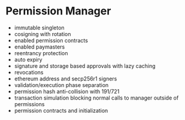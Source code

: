 # Permission Manager

- immutable singleton
- cosigning with rotation
- enabled permission contracts
- enabled paymasters
- reentrancy protection
- auto expiry
- signature and storage based approvals with lazy caching
- revocations
- ethereum address and secp256r1 signers
- validation/execution phase separation
- permission hash anti-collision with 191/721
- transaction simulation blocking normal calls to manager outside of permissions
- permission contracts and initialization
